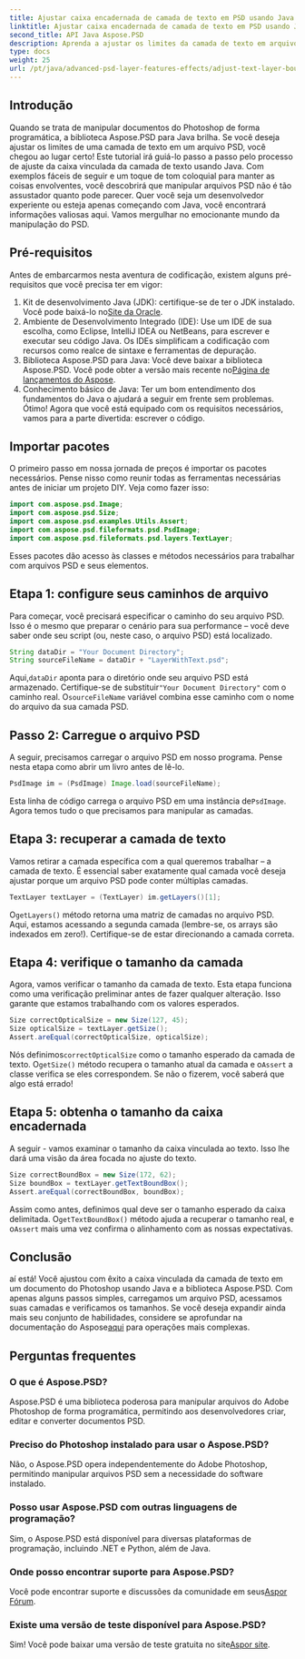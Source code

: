 ```yaml
---
title: Ajustar caixa encadernada de camada de texto em PSD usando Java
linktitle: Ajustar caixa encadernada de camada de texto em PSD usando Java
second_title: API Java Aspose.PSD
description: Aprenda a ajustar os limites da camada de texto em arquivos PSD usando Java com Aspose.PSD. Guia simples com instruções passo a passo.
type: docs
weight: 25
url: /pt/java/advanced-psd-layer-features-effects/adjust-text-layer-bound-box-psd/
---
```

## Introdução
Quando se trata de manipular documentos do Photoshop de forma programática, a biblioteca Aspose.PSD para Java brilha. Se você deseja ajustar os limites de uma camada de texto em um arquivo PSD, você chegou ao lugar certo! Este tutorial irá guiá-lo passo a passo pelo processo de ajuste da caixa vinculada da camada de texto usando Java.
Com exemplos fáceis de seguir e um toque de tom coloquial para manter as coisas envolventes, você descobrirá que manipular arquivos PSD não é tão assustador quanto pode parecer. Quer você seja um desenvolvedor experiente ou esteja apenas começando com Java, você encontrará informações valiosas aqui. Vamos mergulhar no emocionante mundo da manipulação do PSD.
## Pré-requisitos
Antes de embarcarmos nesta aventura de codificação, existem alguns pré-requisitos que você precisa ter em vigor:
1. Kit de desenvolvimento Java (JDK): certifique-se de ter o JDK instalado. Você pode baixá-lo no[Site da Oracle](https://www.oracle.com/java/technologies/javase-jdk11-downloads.html).
2. Ambiente de Desenvolvimento Integrado (IDE): Use um IDE de sua escolha, como Eclipse, IntelliJ IDEA ou NetBeans, para escrever e executar seu código Java. Os IDEs simplificam a codificação com recursos como realce de sintaxe e ferramentas de depuração.
3.  Biblioteca Aspose.PSD para Java: Você deve baixar a biblioteca Aspose.PSD. Você pode obter a versão mais recente no[Página de lançamentos do Aspose](https://releases.aspose.com/psd/java/). 
4. Conhecimento básico de Java: Ter um bom entendimento dos fundamentos do Java o ajudará a seguir em frente sem problemas.
Ótimo! Agora que você está equipado com os requisitos necessários, vamos para a parte divertida: escrever o código.
## Importar pacotes
O primeiro passo em nossa jornada de preços é importar os pacotes necessários. Pense nisso como reunir todas as ferramentas necessárias antes de iniciar um projeto DIY. Veja como fazer isso:
```java
import com.aspose.psd.Image;
import com.aspose.psd.Size;
import com.aspose.psd.examples.Utils.Assert;
import com.aspose.psd.fileformats.psd.PsdImage;
import com.aspose.psd.fileformats.psd.layers.TextLayer;
```
Esses pacotes dão acesso às classes e métodos necessários para trabalhar com arquivos PSD e seus elementos.
## Etapa 1: configure seus caminhos de arquivo
Para começar, você precisará especificar o caminho do seu arquivo PSD. Isso é o mesmo que preparar o cenário para sua performance – você deve saber onde seu script (ou, neste caso, o arquivo PSD) está localizado.

```java
String dataDir = "Your Document Directory"; 
String sourceFileName = dataDir + "LayerWithText.psd";
```
 Aqui,`dataDir` aponta para o diretório onde seu arquivo PSD está armazenado. Certifique-se de substituir`"Your Document Directory"` com o caminho real. O`sourceFileName` variável combina esse caminho com o nome do arquivo da sua camada PSD.
## Passo 2: Carregue o arquivo PSD
A seguir, precisamos carregar o arquivo PSD em nosso programa. Pense nesta etapa como abrir um livro antes de lê-lo.

```java
PsdImage im = (PsdImage) Image.load(sourceFileName);
```
 Esta linha de código carrega o arquivo PSD em uma instância de`PsdImage`. Agora temos tudo o que precisamos para manipular as camadas.
## Etapa 3: recuperar a camada de texto
Vamos retirar a camada específica com a qual queremos trabalhar – a camada de texto. É essencial saber exatamente qual camada você deseja ajustar porque um arquivo PSD pode conter múltiplas camadas.

```java
TextLayer textLayer = (TextLayer) im.getLayers()[1];
```
 O`getLayers()` método retorna uma matriz de camadas no arquivo PSD. Aqui, estamos acessando a segunda camada (lembre-se, os arrays são indexados em zero!). Certifique-se de estar direcionando a camada correta.
## Etapa 4: verifique o tamanho da camada
Agora, vamos verificar o tamanho da camada de texto. Esta etapa funciona como uma verificação preliminar antes de fazer qualquer alteração. Isso garante que estamos trabalhando com os valores esperados.

```java
Size correctOpticalSize = new Size(127, 45);
Size opticalSize = textLayer.getSize();
Assert.areEqual(correctOpticalSize, opticalSize);
```
 Nós definimos`correctOpticalSize` como o tamanho esperado da camada de texto. O`getSize()` método recupera o tamanho atual da camada e o`Assert` a classe verifica se eles correspondem. Se não o fizerem, você saberá que algo está errado!
## Etapa 5: obtenha o tamanho da caixa encadernada
A seguir - vamos examinar o tamanho da caixa vinculada ao texto. Isso lhe dará uma visão da área focada no ajuste do texto.

```java
Size correctBoundBox = new Size(172, 62);
Size boundBox = textLayer.getTextBoundBox();
Assert.areEqual(correctBoundBox, boundBox);
```
 Assim como antes, definimos qual deve ser o tamanho esperado da caixa delimitada. O`getTextBoundBox()` método ajuda a recuperar o tamanho real, e o`Assert` mais uma vez confirma o alinhamento com as nossas expectativas.
## Conclusão
 aí está! Você ajustou com êxito a caixa vinculada da camada de texto em um documento do Photoshop usando Java e a biblioteca Aspose.PSD. Com apenas alguns passos simples, carregamos um arquivo PSD, acessamos suas camadas e verificamos os tamanhos. Se você deseja expandir ainda mais seu conjunto de habilidades, considere se aprofundar na documentação do Aspose[aqui](https://reference.aspose.com/psd/java/) para operações mais complexas.
## Perguntas frequentes
### O que é Aspose.PSD?
Aspose.PSD é uma biblioteca poderosa para manipular arquivos do Adobe Photoshop de forma programática, permitindo aos desenvolvedores criar, editar e converter documentos PSD.
### Preciso do Photoshop instalado para usar o Aspose.PSD?
Não, o Aspose.PSD opera independentemente do Adobe Photoshop, permitindo manipular arquivos PSD sem a necessidade do software instalado.
### Posso usar Aspose.PSD com outras linguagens de programação?
Sim, o Aspose.PSD está disponível para diversas plataformas de programação, incluindo .NET e Python, além de Java.
### Onde posso encontrar suporte para Aspose.PSD?
Você pode encontrar suporte e discussões da comunidade em seus[Aspor Fórum](https://forum.aspose.com/c/psd/34).
### Existe uma versão de teste disponível para Aspose.PSD?
 Sim! Você pode baixar uma versão de teste gratuita no site[Aspor site](https://releases.aspose.com/).